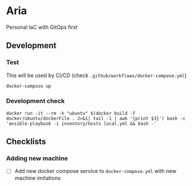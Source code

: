 # Aria
Personal IaC with GitOps first

## Development
### Test
This will be used by CI/CD (check `.github/workflows/docker-compose.yml`)
```bash
docker-compose up
```

### Development check
```
docker run -it --rm -h "ubuntu" $(docker build -f docker/ubuntu/dockerFile . 2>&1| tail -1 | awk '{print $3}') bash -c 'ansible-playbook -i inventory/hosts local.yml && bash -'
```

## Checklists
### Adding new machine
- [ ] Add new docker compose service to `docker-compose.yml` with new machine imitations
